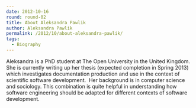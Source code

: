 ```yaml
---
date: 2012-10-16
round: round-02
title: About Aleksandra Pawlik
author: Aleksandra Pawlik
permalink: /2012/10/about-aleksandra-pawlik/
tags:
  - Biography
---
```

Aleksandra is a PhD student at The Open University in the United Kingdom. She is currently writing up her thesis (expected completion in Spring 2013) which investigates documentation production and use in the context of scientific software development.  Her background is in computer science and sociology. This combination is quite helpful in understanding how software engineering should be adapted for different contexts of software development.
